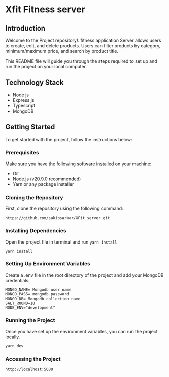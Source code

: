# Xfit Fitness server

## Introduction

Welcome to the Project repository!.
fitness application Server allows users to create, edit, and delete products. Users can filter products by category, minimum/maximum price, and search by product title.

This README file will guide you through the steps required to set up and run the project on your local computer.

## Technology Stack

- Node js
- Express js
- Typescript
- MongoDB

## Getting Started

To get started with the project, follow the instructions below:

### Prerequisites

Make sure you have the following software installed on your machine:

- Git
- Node.js (v20.9.0 recommended)
- Yarn or any package installer

### Cloning the Repository

First, clone the repository using the following command:

```
https://github.com/sakibsarkar/XFit_server.git

```

### Installing Dependencies

Open the project file in terminal and run `yarn install`

```
yarn install

```

### Setting Up Environment Variables

Create a .env file in the root directory of the project and add your MongoDB credentials:

```
MONGO_NAME= Mongodb user name
MONGO_PASS= mongodb password
MONGO_DB= Mongodb collection name
SALT_ROUND=10
NODE_ENV="development"
```

### Running the Project

Once you have set up the environment variables, you can run the project locally.

```
yarn dev

```

### Accessing the Project

```
http://localhost:5000
```
